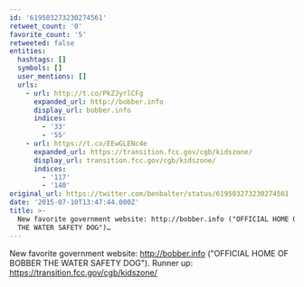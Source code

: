 ```yaml
---
id: '619503273230274561'
retweet_count: '0'
favorite_count: '5'
retweeted: false
entities:
  hashtags: []
  symbols: []
  user_mentions: []
  urls:
    - url: http://t.co/PkZJyrlCFg
      expanded_url: http://bobber.info
      display_url: bobber.info
      indices:
        - '33'
        - '55'
    - url: https://t.co/EEwGLENc4e
      expanded_url: https://transition.fcc.gov/cgb/kidszone/
      display_url: transition.fcc.gov/cgb/kidszone/
      indices:
        - '117'
        - '140'
original_url: https://twitter.com/benbalter/status/619503273230274561
date: '2015-07-10T13:47:44.000Z'
title: >-
  New favorite government website: http://bobber.info ("OFFICIAL HOME OF BOBBER
  THE WATER SAFETY DOG")…
---
```


New favorite government website: http://bobber.info ("OFFICIAL HOME OF BOBBER THE WATER SAFETY DOG"). Runner up: https://transition.fcc.gov/cgb/kidszone/